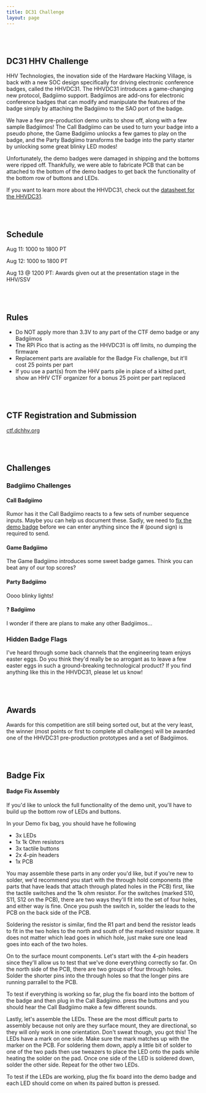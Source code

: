 ```yaml
---
title: DC31 Challenge
layout: page
---
```


<br/>
<br/>

## DC31 HHV Challenge
HHV Technologies, the inovation side of the Hardware Hacking Village, is back with a new SOC design specifically for driving electronic conference badges, called the HHVDC31. The HHVDC31 introduces a game-changing new protocol, Badgiimo support. Badgiimos are add-ons for electronic conference badges that can modify and manipulate the features of the badge simply by attaching the Badgiimo to the SAO port of the badge.

We have a few pre-production demo units to show off, along with a few sample Badgiimos! The Call Badgiimo can be used to turn your badge into a pseudo phone, the Game Badgiimo unlocks a few games to play on the badge, and the Party Badgiimo transforms the badge into the party starter by unlocking some great blinky LED modes!

Unfortunately, the demo badges were damaged in shipping and the bottoms were ripped off. Thankfully, we were able to fabricate PCB that can be attached to the bottom of the demo badges to get back the functionality of the bottom row of buttons and LEDs.

If you want to learn more about the HHVDC31, check out the [datasheet for the HHVDC31](/assets/challenges/dc31/HHVDC31.pdf).

<br/>
<br/>

## Schedule

Aug 11: 1000 to 1800 PT

Aug 12: 1000 to 1800 PT

Aug 13 @ 1200 PT: Awards given out at the presentation stage in the HHV/SSV

<br/>
<br/>

## Rules

* Do NOT apply more than 3.3V to any part of the CTF demo badge or any Badgiimos
* The RPi Pico that is acting as the HHVDC31 is off limits, no dumping the firmware
* Replacement parts are available for the Badge Fix challenge, but it'll cost 25 points per part
* If you use a part(s) from the HHV parts pile in place of a kitted part, show an HHV CTF organizer for a bonus 25 point per part replaced

<br/>
<br/>

## CTF Registration and Submission
[ctf.dchhv.org](https://ctf.dchhv.org)

<br/>
<br/>

## Challenges
### Badgiimo Challenges
#### Call Badgiimo

Rumor has it the Call Badgiimo reacts to a few sets of number sequence inputs. Maybe you can help us document these. Sadly, we need to [fix the demo badge](#badge_fix_assembly) before we can enter anything since the # (pound sign) is required to send.

#### Game Badgiimo

The Game Badgiimo introduces some sweet badge games. Think you can beat any of our top scores?

#### Party Badgiimo

Oooo blinky lights!

#### ? Badgiimo

I wonder if there are plans to make any other Badgiimos...

### Hidden Badge Flags

I've heard through some back channels that the engineering team enjoys easter eggs. Do you think they'd really be so arrogant as to leave a few easter eggs in such a ground-breaking technological product? If you find anything like this in the HHVDC31, please let us know!

<br/>
<br/>

## Awards

Awards for this competition are still being sorted out, but at the very least, the winner (most points or first to complete all challenges) will be awarded one of the HHVDC31 pre-production prototypes and a set of Badgiimos.

<br/>
<br/>

## Badge Fix
<h4 id="badge_fix_assembly">Badge Fix Assembly</h4>

If you'd like to unlock the full functionality of the demo unit, you'll have to build up the bottom row of LEDs and buttons.

In your Demo fix bag, you should have he following

* 3x LEDs
* 1x 1k Ohm resistors
* 3x tactile buttons
* 2x 4-pin headers
* 1x PCB

You may assemble these parts in any order you'd like, but if you're new to solder, we'd recommend you start with the through hold components (the parts that have leads that attach through plated holes in the PCB) first, like the tactile switches and the 1k ohm resistor. For the switches (marked S10, S11, S12 on the PCB), there are two ways they'll fit into the set of four holes, and either way is fine. Once you push the switch in, solder the leads to the PCB on the back side of the PCB.

Soldering the resistor is similar, find the R1 part and bend the resistor leads to fit in the two holes to the north and south of the marked resistor square. It does not matter which lead goes in which hole, just make sure one lead goes into each of the two holes.

On to the surface mount components. Let's start with the 4-pin headers since they'll allow us to test that we've done everything correctly so far. On the north side of the PCB, there are two groups of four through holes. Solder the shorter pins into the through holes so that the longer pins are running parrallel to the PCB.

To test if everything is working so far, plug the fix board into the bottom of the badge and then plug in the Call Badgiimo. press the buttons and you should hear the Call Badgiimo make a few different sounds.

Lastly, let's assemble the LEDs. These are the most difficult parts to assembly because not only are they surface mount, they are directional, so they will only work in one orientation. Don't sweat though, you got this! The LEDs have a mark on one side. Make sure the mark matches up with the marker on the PCB. For soldering them down, apply a little bit of solder to one of the two pads then use tweazers to place the LED onto the pads while heating the solder on the pad. Once one side of the LED is soldered down, solder the other side. Repeat for the other two LEDs.

To test if the LEDs are working, plug the fix board into the demo badge and each LED should come on when its paired button is pressed.

